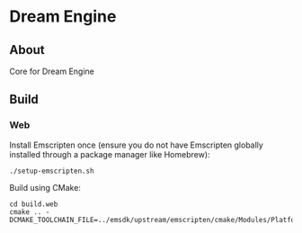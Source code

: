 # Dream Engine

## About

Core for Dream Engine

## Build

### Web

Install Emscripten once (ensure you do not have Emscripten globally installed through a package manager like Homebrew):

```shell
./setup-emscripten.sh
```

Build using CMake:

```shell
cd build.web
cmake .. -DCMAKE_TOOLCHAIN_FILE=../emsdk/upstream/emscripten/cmake/Modules/Platform/Emscripten.cmake
```